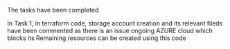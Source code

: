 
The tasks have been completed

In Task 1, in terraform code, storage account creation and its relevant fileds have been commented as there is an issue ongoing AZURE cloud which blocks its
Remaining resources can be created using this code
